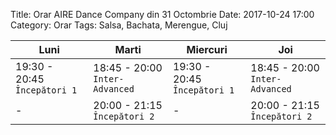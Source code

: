 Title: Orar AIRE Dance Company din 31 Octombrie
Date: 2017-10-24 17:00
Category: Orar
Tags: Salsa, Bachata, Merengue, Cluj

Luni                         | Marti                          | Miercuri                     | Joi
---------------------------- | ------------------------------ | ---------------------------- | ------------------------------
19:30 - 20:45 `Începători 1` | 18:45 - 20:00 `Inter-Advanced` | 19:30 - 20:45 `Începători 1` | 18:45 - 20:00 `Inter-Advanced`
 - | 20:00 - 21:15 `Începători 2` | - | 20:00 - 21:15 `Începători 2`
